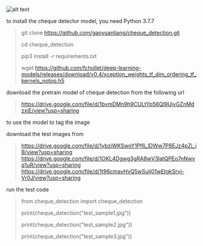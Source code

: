 ![alt text](https://upload.wikimedia.org/wikipedia/commons/thumb/3/3c/Sample_cheque.jpeg/1200px-Sample_cheque.jpeg)


to install the cheque detector model, you need Python 3.7.7 

> git clone https://github.com/gaoyuanliang/cheque_detection.git
>
> cd cheque_detection
>
> pip3 install -r requirements.txt
>
> wget https://github.com/fchollet/deep-learning-models/releases/download/v0.4/xception_weights_tf_dim_ordering_tf_kernels_notop.h5

download the pretrain model of cheque detection from the following url

> https://drive.google.com/file/d/1bvmDMn9h9CULtYp56Ql9UiyGZnMdzxiE/view?usp=sharing

to use the model to tag the image

download the test images from 

> https://drive.google.com/file/d/1ybziWKSwoY1Pf6_lDWw7P8EJz4pZj_jB/view?usp=sharing
> https://drive.google.com/file/d/1OKL4Dgwg3gRA8wV3latQPEo7nNwvq1uR/view?usp=sharing
> https://drive.google.com/file/d/1t96cmavHvQ5wSuIj01wEtgkSrvj-Vr0J/view?usp=sharing

run the test code

> from cheque_detection import cheque_detection
>
> print(cheque_detection("test_sample1.jpg"))
> 
> print(cheque_detection("test_sample2.jpg"))
>
> print(cheque_detection("test_sample3.jpg"))
